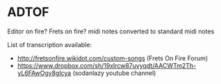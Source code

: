 # ADTOF
Editor on fire? Frets on fire? midi notes converted to standard midi notes


List of transcription available:
- http://fretsonfire.wikidot.com/custom-songs (Frets On Fire Forum)
- https://www.dropbox.com/sh/19xlrcw87uvyqdt/AACWTm2Th-yL6FAwOgy8glcya (sodanlazy youtube channel)
